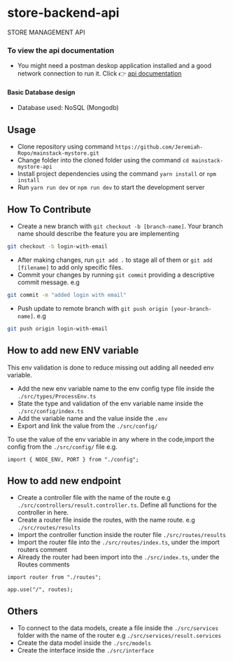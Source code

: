 # store-backend-api

STORE MANAGEMENT API

### To view the api documentation
- You might need a postman deskop application installed and a good network connection to run it. Click 👉 [api documentation](https://documenter.getpostman.com/view/33944170/2sAYXFiHHC)

#### Basic Database design
- Database used: NoSQL (Mongodb)

## Usage

- Clone repository using command `https://github.com/Jeremiah-Ropo/mainstack-mystore.git`
- Change folder into the cloned folder using the command `cd mainstack-mystore-api`
- Install project dependencies using the command `yarn install` or `npm install`
- Run `yarn run dev` or `npm run dev` to start the development server

## How To Contribute

- Create a new branch with `git checkout -b [branch-name]`. Your branch name should describe the feature you are implementing

```bash
git checkout -b login-with-email
```

- After making changes, run `git add .` to stage all of them or `git add [filename]` to add only specific files.
- Commit your changes by running `git commit` providing a descriptive commit message. e.g

```bash
git commit -m "added login with email"
```

- Push update to remote branch with `git push origin [your-branch-name]`. e.g

```bash
git push origin login-with-email
```

## How to add new ENV variable

This env validation is done to reduce missing out adding all needed env variable.

- Add the new env variable name to the env config type file inside the `./src/types/ProcessEnv.ts`
- State the type and validation of the env variable name inside the `./src/config/index.ts`
- Add the variable name and the value inside the `.env`
- Export and link the value from the `./src/config/`

To use the value of the env variable in any where in the code,import the config from the `./src/config/` file e.g.

```
import { NODE_ENV, PORT } from "./config";

```

## How to add new endpoint

- Create a controller file with the name of the route e.g `./src/controllers/result.controller.ts`. Define all functions for the controller in here.
- Create a router file inside the routes, with the name route. e.g `./src/routes/results`
- Import the controller function inside the router file `./src/routes/results`
- Import the router file into the `./src/routes/index.ts`, under the import routers comment
- Already the router had been import into the `./src/index.ts`, under the Routes comments

```
import router from "./routes";
```

```
app.use("/", routes);
```

## Others

- To connect to the data models, create a file inside the `./src/services` folder with the name of the router e.g `./src/services/result.services`
- Create the data model inside the `./src/models`
- Create the interface inside the `./src/interface`
